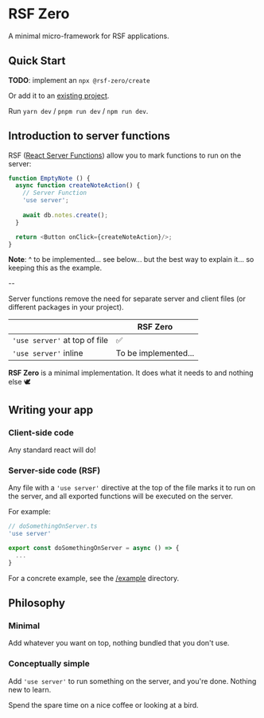 # RSF Zero

A minimal micro-framework for RSF applications.

## Quick Start

**TODO**: implement an `npx @rsf-zero/create`

Or add it to an [existing project](rsf-zero/README.md).

Run `yarn dev` / `pnpm run dev` / `npm run dev`.

## Introduction to server functions
RSF ([React Server Functions](https://react.dev/reference/rsc/server-functions)) allow you to mark functions to run on the server:

```typescript
function EmptyNote () {
  async function createNoteAction() {
    // Server Function
    'use server';
    
    await db.notes.create();
  }

  return <Button onClick={createNoteAction}/>;
}
```
**Note**: ^ to be implemented... see below... but the best way to explain it... so keeping this as the example.

--

Server functions remove the need for separate server and client files (or different packages in your project).

|                               | RSF Zero             |
|-------------------------------|----------------------|
| `'use server'` at top of file | ✅                    |
| `'use server'` inline         | To be implemented... |

**RSF Zero** is a minimal implementation. It does what it needs to and nothing else 🕊️

## Writing your app

### Client-side code

Any standard react will do!

### Server-side code (RSF)

Any file with a `'use server'` directive at the top of the file marks it to run on the server, and all exported functions will be executed on the server.

For example:
```typescript
// doSomethingOnServer.ts
'use server'

export const doSomethingOnServer = async () => {
  ...
}
```

For a concrete example, see the [/example](/example) directory.

## Philosophy

### Minimal

Add whatever you want on top, nothing bundled that you don't use.

### Conceptually simple

Add `'use server'` to run something on the server, and you're done. Nothing new to learn.

Spend the spare time on a nice coffee or looking at a bird.
